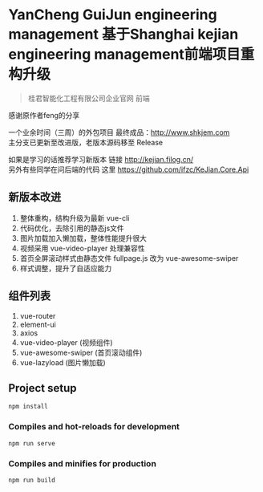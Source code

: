 # YanCheng GuiJun engineering management 基于Shanghai kejian engineering management前端项目重构升级
> 桂君智能化工程有限公司企业官网 前端    

感谢原作者feng的分享

一个业余时间（三周）的外包项目 最终成品：http://www.shkjem.com    
主分支已更新至改进版，老版本源码移至 Release  

如果是学习的话推荐学习新版本 链接 http://kejian.filog.cn/    
另外有些同学在问后端的代码 这里 https://github.com/ifzc/KeJian.Core.Api

## 新版本改进
1. 整体重构，结构升级为最新 vue-cli
2. 代码优化，去除引用的静态js文件
3. 图片加载加入懒加载，整体性能提升很大
4. 视频采用 vue-video-player 处理兼容性
5. 首页全屏滚动样式由静态文件 fullpage.js 改为 vue-awesome-swiper
6. 样式调整，提升了自适应能力

## 组件列表
1. vue-router
2. element-ui
3. axios
4. vue-video-player (视频组件)
5. vue-awesome-swiper (首页滚动组件)
6. vue-lazyload (图片懒加载)

## Project setup
```
npm install
```

### Compiles and hot-reloads for development
```
npm run serve
```

### Compiles and minifies for production
```
npm run build
```

